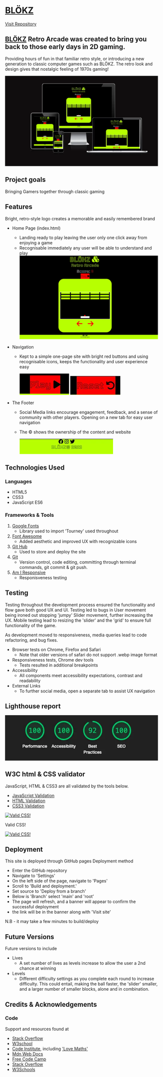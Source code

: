 

# [BLÖKZ](https://jonnydavison.github.io/blokz/)              
[Visit Repository](https://github.com/JonnyDavison/blokz)

## [BLÖKZ](https://jonnydavison.github.io/blokz/) Retro Arcade was created to bring you back to those early days in 2D gaming.

Providing hours of fun in that familiar retro style, or introducing a new generation to classic computer games such as BLÖKZ. The retro look and design gives that nostalgic feeling of 1970s gaming!


![Am I responsive image of BLÖKZ](assets/images/blokzresponsive.webp)


## Project goals
Bringing Gamers together through classic gaming


## Features 
Bright, retro-style logo creates a memorable and easily remembered brand 

- Home Page (index.html)
    - Landing ready to play leaving the user only one click away from enjoying a game
    - Recognisable immediately any user will be able to understand and play
![BLÖKZ Home Page](assets/images/blokzindex.webp)    

- Navigation
    - Kept to a simple one-page site with bright red buttons and using recognisable icons, keeps the functionality and user experience easy

         ![BLÖKZ buttons](assets/images/playbutton.webp) ![](assets/images/resetbutton.webp)

- The Footer 
    - Social Media links encourage engagement, feedback, and a sense of community with other players. Opening on a new tab for easy user navigation
    - The © shows the ownership of the content and website
     
        ![BLÖKZ Footer](assets/images/blokzfooter.webp)


## Technologies Used
 ### Languages 
- HTML5
- CSS3
- JavaScript ES6

### Frameworks & Tools
1. [Google Fonts](https://fonts.google.com/)
     - Library used to import 'Tourney' used throughout
2. [Font Awesome](https://fontawesome.com/)
    - Added aesthetic and improved UX with recognizable icons
4. [Git Hub](https://github.com/JonnyDavison/MoreThanFed)
    - Used to store and deploy the site 
5. [Git](https://www.gitpod.io/)
    -  Version control, code editing, committing through terminal commands, git commit & git push. 
6. [Am I Responsive](https://ui.dev/amiresponsive)
    - Responisveness testing



## Testing 
Testing throughout the development process ensured the functionality and flow gave both good UX and UI. Testing led to bugs in User movement being ironed out stopping 'jumpy' Slider movement, further increasing the UX. Mobile testing lead to resizing the 'slider' and the 'grid' to ensure full functionality of the game. 

As development moved to responsiveness, media queries lead to code refactoring, and bug fixes.  

- Browser tests on Chrome, Firefox and Safari
    - Note that older versions of safari do not support .webp image format
- Responsiveness tests, Chrome dev tools
    - Tests resulted in additional breakpoints
-  Accessibility 
    - All components meet accessibility expectations, contrast and readability 
- External Links    
    - To further social media, open a separate tab to assist UX navigation



## Lighthouse report
![Lighthouse Report](assets/images/blokzlighthouse.webp)


## W3C html & CSS validator 
JavaScript, HTML & CSS3 are all validated by the tools below.
- [JavaScript Validation](https://jshint.com/)
- [HTML Validation](https://validator.w3.org/nu/#textarea)
- [CSS3 Validation](https://jigsaw.w3.org/css-validator/#validate_by_input)
<p>
    <a href="http://jigsaw.w3.org/css-validator/check/referer">
        <img style="border:0;width:88px;height:31px"
            src="http://jigsaw.w3.org/css-validator/images/vcss"
            alt="Valid CSS!" />
    </a>
</p>
        
            
Valid CSS!
<p>
<a href="http://jigsaw.w3.org/css-validator/check/referer">
    <img style="border:0;width:88px;height:31px"
        src="http://jigsaw.w3.org/css-validator/images/vcss-blue"
        alt="Valid CSS!" />
    </a>
</p>
        
## Deployment
This site is deployed through GitHub pages
Deployment method   
- Enter the GitHub repository
- Navigate to 'Settings'
- On the left side of the page, navigate to 'Pages'
- Scroll to 'Build and deployment.'
- Set source to 'Deploy from a branch'
- Below is 'Branch' select 'main' and 'root' 
- The page will refresh, and a banner will appear to confirm the successful deployment 
- the link will be in the banner along with 'Visit site'

N.B - it may take a few minutes to build/deploy

## Future Versions 
Future versions to include
- Lives
    - A set number of lives as levels increase to allow the user a 2nd chance at winning  
- Levels
    - Different difficulty settings as you complete each round to increase difficulty. This could entail, making the ball faster, the 'slider' smaller, and a larger number of smaller blocks, alone and in combination. 

## Credits & Acknowledgements
### Code 
Support and resources found at
- [Stack Overflow](https://stackoverflow.com/)
- [W3school](https://www.w3schools.com/)
- [Code Institute](https://codeinstitute.net/ie/), including ['Love Maths'](https://github.com/Code-Institute-Solutions/readme-love-maths)
- [Mdn Web Docs](https://developer.mozilla.org/en-US/)
- [Free Code Camp](https://www.freecodecamp.org/)
- [Stack Overflow](https://stackoverflow.com/)
- [W3Schools](https://www.w3schools.com/)
